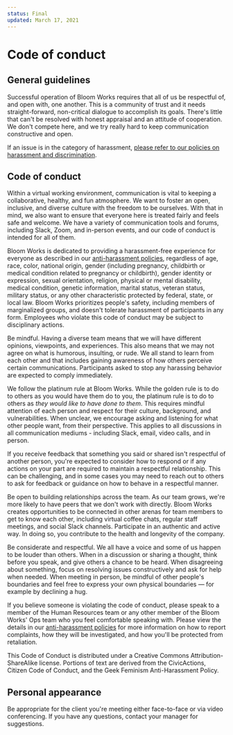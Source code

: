 ```yaml
---
status: Final
updated: March 17, 2021
---
```


# Code of conduct

## General guidelines

Successful operation of Bloom Works requires that all of us be respectful of, and open with, one another. This is a community of trust and it needs straight-forward, non-critical dialogue to accomplish its goals. There's little that can't be resolved with honest appraisal and an attitude of cooperation. We don't compete here, and we try really hard to keep communication constructive and open.

If an issue is in the category of harassment, [please refer to our policies on harassment and discrimination](../040-employee-handbook-us/anti-harassment-policies.md).

## Code of conduct

Within a virtual working environment, communication is vital to keeping a collaborative, healthy, and fun atmosphere. We want to foster an open, inclusive, and diverse culture with the freedom to be ourselves. With that in mind, we also want to ensure that everyone here is treated fairly and feels safe and welcome. We have a variety of communication tools and forums, including Slack, Zoom, and in-person events, and our code of conduct is intended for all of them.

<!--- Protected classes from Trinet handbook, keep list updated in: employment, code-of-conduct and anti-harassment-policies -->

Bloom Works is dedicated to providing a harassment-free experience for everyone as described in our [anti-harassment policies](../040-employee-handbook-us/anti-harassment-policies.md), regardless of age, race, color, national origin, gender (including pregnancy, childbirth or medical condition related to pregnancy or childbirth), gender identity or expression, sexual orientation, religion, physical or mental disability, medical condition, genetic information, marital status, veteran status, military status, or any other characteristic protected by federal, state, or local law. Bloom Works prioritizes people's safety, including members of marginalized groups, and doesn't tolerate harassment of participants in any form. Employees who violate this code of conduct may be subject to disciplinary actions.

Be mindful. Having a diverse team means that we will have different opinions, viewpoints, and experiences. This also means that we may not agree on what is humorous, insulting, or rude. We all stand to learn from each other and that includes gaining awareness of how others perceive certain communications. Participants asked to stop any harassing behavior are expected to comply immediately.

We follow the platinum rule at Bloom Works. While the golden rule is to do to others as you would have them do to you, the platinum rule is to do to others as _they would like to have done to them_. This requires mindful attention of each person and respect for their culture, background, and vulnerabilities. When unclear, we encourage asking and listening for what other people want, from their perspective. This applies to all discussions in all communication mediums - including Slack, email, video calls, and in person.

If you receive feedback that something you said or shared isn't respectful of another person, you're expected to consider how to respond or if any actions on your part are required to maintain a respectful relationship. This can be challenging, and in some cases you may need to reach out to others to ask for feedback or guidance on how to behave in a respectful manner.

Be open to building relationships across the team. As our team grows, we're more likely to have peers that we don't work with directly. Bloom Works creates opportunities to be connected in other arenas for team members to get to know each other, including virtual coffee chats, regular staff meetings, and social Slack channels. Participate in an authentic and active way. In doing so, you contribute to the health and longevity of the company.

Be considerate and respectful. We all have a voice and some of us happen to be louder than others. When in a discussion or sharing a thought, think before you speak, and give others a chance to be heard. When disagreeing about something, focus on resolving issues constructively and ask for help when needed. When meeting in person, be mindful of other people's boundaries and feel free to express your own physical boundaries — for example by declining a hug.

If you believe someone is violating the code of conduct, please speak to a member of the Human Resources team or any other member of the Bloom Works' Ops team who you feel comfortable speaking with. Please view the details in our [anti-harassment policies](../040-employee-handbook-us/anti-harassment-policies.md#reporting-and-investigating-proscribed-harassment) for more information on how to report complaints, how they will be investigated, and how you'll be protected from retaliation.

This Code of Conduct is distributed under a Creative Commons Attribution-ShareAlike license.
Portions of text are derived from the CivicActions, Citizen Code of Conduct, and the Geek Feminism Anti-Harassment Policy.

## Personal appearance

Be appropriate for the client you're meeting either face-to-face or via video conferencing. If you have any questions, contact your manager for suggestions.
